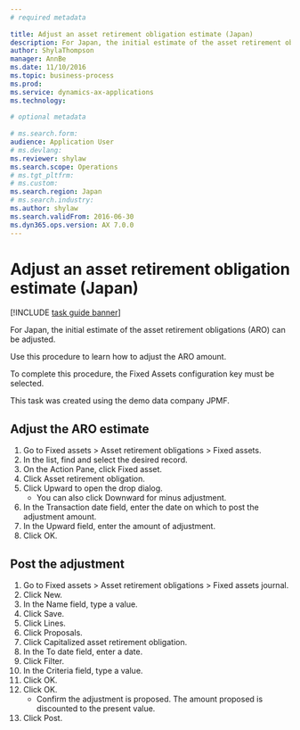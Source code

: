```yaml
--- 
# required metadata 
 
title: Adjust an asset retirement obligation estimate (Japan)
description: For Japan, the initial estimate of the asset retirement obligations (ARO) can be adjusted. 
author: ShylaThompson
manager: AnnBe 
ms.date: 11/10/2016
ms.topic: business-process 
ms.prod:  
ms.service: dynamics-ax-applications 
ms.technology:  
 
# optional metadata 
 
# ms.search.form:   
audience: Application User 
# ms.devlang:  
ms.reviewer: shylaw
ms.search.scope: Operations 
# ms.tgt_pltfrm:  
# ms.custom:  
ms.search.region: Japan
# ms.search.industry: 
ms.author: shylaw
ms.search.validFrom: 2016-06-30 
ms.dyn365.ops.version: AX 7.0.0 
---
```

# Adjust an asset retirement obligation estimate (Japan)

[!INCLUDE [task guide banner](../../includes/task-guide-banner.md)]

For Japan, the initial estimate of the asset retirement obligations (ARO) can be adjusted. 



Use this procedure to learn how to adjust the ARO amount.



To complete this procedure, the Fixed Assets configuration key must be selected.



This task was created using the demo data company JPMF.


## Adjust the ARO estimate
1. Go to Fixed assets > Asset retirement obligations > Fixed assets.
2. In the list, find and select the desired record.
3. On the Action Pane, click Fixed asset.
4. Click Asset retirement obligation.
5. Click Upward to open the drop dialog.
    * You can also click Downward for minus adjustment.  
6. In the Transaction date field, enter the date on which to post the adjustment amount.
7. In the Upward field, enter the amount of adjustment.
8. Click OK.

## Post the adjustment
1. Go to Fixed assets > Asset retirement obligations > Fixed assets journal.
2. Click New.
3. In the Name field, type a value.
4. Click Save.
5. Click Lines.
6. Click Proposals.
7. Click Capitalized asset retirement obligation.
8. In the To date field, enter a date.
9. Click Filter.
10. In the Criteria field, type a value.
11. Click OK.
12. Click OK.
    * Confirm the adjustment is proposed. The amount proposed is discounted to the present value.  
13. Click Post.

